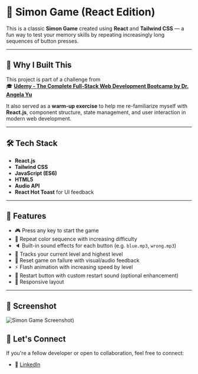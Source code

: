 # 🧠 Simon Game (React Edition)

This is a classic **Simon Game** created using **React** and **Tailwind CSS** — a fun way to test your memory skills by repeating increasingly long sequences of button presses.

---

## 🎯 Why I Built This

This project is part of a challenge from  
🎓 **[Udemy - The Complete Full-Stack Web Development Bootcamp by Dr. Angela Yu](https://www.udemy.com/course/the-complete-web-development-bootcamp/)**

It also served as a **warm-up exercise** to help me re-familiarize myself with **React.js**, component structure, state management, and user interaction in modern web development.

---

## 🛠️ Tech Stack

- **React.js**
- **Tailwind CSS**
- **JavaScript (ES6)**
- **HTML5**
- **Audio API**
- **React Hot Toast** for UI feedback

---

## 🚀 Features

- 🎮 Press any key to start the game
- 🧠 Repeat color sequence with increasing difficulty
- 🔈 Built-in sound effects for each button (e.g. `blue.mp3`, `wrong.mp3`)
- 🎉 Tracks your current level and highest level
- 🔄 Reset game on failure with visual/audio feedback
- ⚡ Flash animation with increasing speed by level
- 🔁 Restart button with custom restart sound (optional enhancement)
- 📱 Responsive layout

---

## 📸 Screenshot

![Simon Game Screenshot](https://github.com/user-attachments/assets/1ffe54a5-4370-4cbd-8f41-3b90976c817e))


## 🤝 Let's Connect

If you're a fellow developer or open to collaboration, feel free to connect:

- 💼 [LinkedIn](https://www.linkedin.com/in/kaung-zaw-hein-49a6b920b/)


